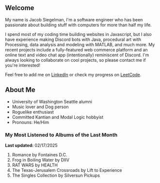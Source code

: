 
## Welcome
My name is Jacob Siegelman, I'm a software engineer who has been passionate about building stuff with computers for more than half my life.

I spend most of my coding time building websites in Javascript, but I also have experience making Discord bots with Java, procedural art with Processing, data analysis and modeling with MATLAB, and much more. My recent projects include a fully-featured web commerce platform and an online text and video chat app (intentionally) reminiscent of Discord. I'm always looking to collaborate on cool projects, so please contact me if you're interested!

Feel free to add me on [LinkedIn](https://www.linkedin.com/in/jacob-siegelman/) or check my progress on [LeetCode](https://leetcode.com/jsiegelman/).

## About Me
- University of Washington Seattle alumni
- Music lover and Dog person
- Roguelike enthusiast
- Committed Kantian and Modal Logic hobbyist
- Pronouns: He/Him

### My Most Listened to Albums of the Last Month
**Last updated:** 02/17/2025 <!-- lfm -->   
1. <!-- lfm -->Romance by Fontaines D.C.  
2. <!-- lfm -->Frog in Boiling Water by DIIV  
3. <!-- lfm -->RAT WARS by HEALTH  
4. <!-- lfm -->The Texas-Jerusalem Crossroads by Lift to Experience  
5. <!-- lfm -->The Singles Collection by Silversun Pickups  
